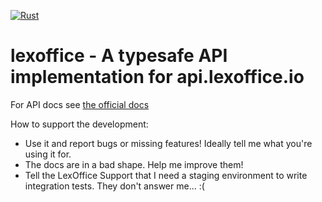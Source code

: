 [![Rust](https://github.com/Gottox/lexoffice/workflows/Rust/badge.svg)](https://github.com/Gottox/lexoffice/actions?query=workflow%3ARust)

lexoffice - A typesafe API implementation for api.lexoffice.io
==============================================================

For API docs see [the official docs](https://developers.lexoffice.io/docs/#lexoffice-api-documentation)

How to support the development:

* Use it and report bugs or missing features! Ideally tell me what you're
  using it for.
* The docs are in a bad shape. Help me improve them!
* Tell the LexOffice Support that I need a staging environment to write
  integration tests. They don't answer me... :(
